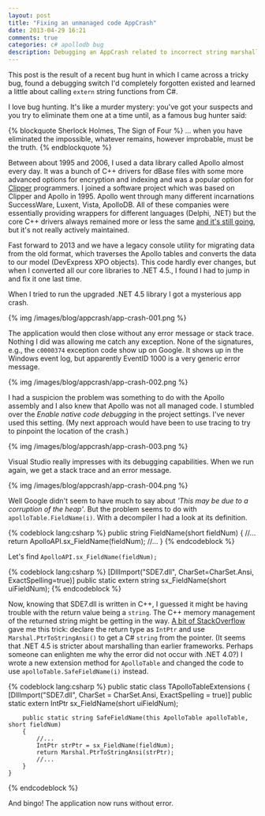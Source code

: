 ```yaml
---
layout: post
title: "Fixing an unmanaged code AppCrash"
date: 2013-04-29 16:21
comments: true
categories: c# apollodb bug
description: Debugging an AppCrash related to incorrect string marshalling in an external dll call.
---
```

This post is the result of a recent bug hunt in which I came across a tricky bug, found a debugging switch I'd completely forgotten existed and learned a little about calling `extern` string functions from C#.

I love bug hunting. It's like a murder mystery: you've got your suspects and you try to eliminate them one at a time until, as a famous bug hunter said: 

{% blockquote Sherlock Holmes, The Sign of Four %}
... when you have eliminated the impossible, whatever remains, however improbable, must be the truth.
{% endblockquote %}

Between about 1995 and 2006, I used a data library called Apollo almost every day. It was a bunch of C++ drivers for dBase files with some more advanced options for encryption and indexing and was a popular option for [Clipper](http://en.wikipedia.org/wiki/Clipper_(programming_language)) programmers. I joined a software project which was based on Clipper and Apollo in 1995. Apollo went through many different incarnations SuccessWare, Luxent, Vista, ApolloDB. All of these companies were essentially providing wrappers for different languages (Delphi, .NET) but the core C++ drivers always remained more or less the same [and it's still going](http://www.apollodb.com/products.asp), but it's not really actively maintained.

Fast forward to 2013 and we have a legacy console utility for migrating data from the old format, which traverses the Apollo tables and converts the data to our model (DevExpress XPO objects). This code hardly ever changes, but when I converted all our core libraries to .NET 4.5., I found I had to jump in and fix it one last time.

When I tried to run the upgraded .NET 4.5 library I got a mysterious app crash.

{% img /images/blog/appcrash/app-crash-001.png %}

The application would then close without any error message or stack trace. Nothing I did was allowing me catch any exception. None of the signatures, e.g., the `c0000374` exception code show up on Google. It shows up in the Windows event log, but apparently EventID 1000 is a very generic error message.

{% img /images/blog/appcrash/app-crash-002.png %}

I had a suspicion the problem was something to do with the Apollo assembly and I also knew that Apollo was not all managed code. I stumbled over the _Enable native code debugging_ in the project settings. I've never used this setting. (My next approach would have been to use tracing to try to pinpoint the location of the crash.)

{% img /images/blog/appcrash/app-crash-003.png %}

Visual Studio really impresses with its debugging capabilities. When we run again, we get a stack trace and an error message.

{% img /images/blog/appcrash/app-crash-004.png %}

Well Google didn't seem to have much to say about _'This may be due to a corruption of the heap'_. But the problem seems to do with `apolloTable.FieldName(i)`. With a decompiler I had a look at its definition.

{% codeblock lang:csharp %}
public string FieldName(short fieldNum)
{
	//...
    return ApolloAPI.sx_FieldName(fieldNum);
    //...
}
{% endcodeblock %}

Let's find `ApolloAPI.sx_FieldName(fieldNum);`

{% codeblock lang:csharp %}
[DllImport("SDE7.dll", CharSet=CharSet.Ansi, ExactSpelling=true)]
public static extern string sx_FieldName(short uiFieldNum);
{% endcodeblock %}

Now, knowing that SDE7.dll is written in C++, I guessed it might be having trouble with the return value being a `string`. The C++ memory management of the returned string might be getting in the way. [A bit of StackOverflow](http://stackoverflow.com/a/8242828/1077279) gave me this trick: declare the return type as `IntPtr` and use `Marshal.PtrToStringAnsi()` to get a C# `string` from the pointer. (It seems that .NET 4.5 is stricter about marshalling than earlier frameworks. Perhaps someone can enlighten me why the error did not occur with .NET 4.0?) I wrote a new extension method for `ApolloTable` and changed the code to use `apolloTable.SafeFieldName(i)` instead.

{% codeblock lang:csharp %}
    public static class TApolloTableExtensions
    {
        [DllImport("SDE7.dll", CharSet = CharSet.Ansi, ExactSpelling = true)]
        public static extern IntPtr sx_FieldName(short uiFieldNum);

        public static string SafeFieldName(this ApolloTable apolloTable, short fieldNum)
        {
        	//...
            IntPtr strPtr = sx_FieldName(fieldNum);
            return Marshal.PtrToStringAnsi(strPtr);
            //...
        }
    }
{% endcodeblock %}

And bingo! The application now runs without error.





